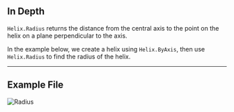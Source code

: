 ## In Depth
`Helix.Radius` returns the distance from the central axis to the point on the helix on a plane perpendicular to the axis.

In the example below, we create a helix using `Helix.ByAxis`, then use `Helix.Radius` to find the radius of the helix.

___
## Example File

![Radius](./Autodesk.DesignScript.Geometry.Helix.Radius_img.jpg)

